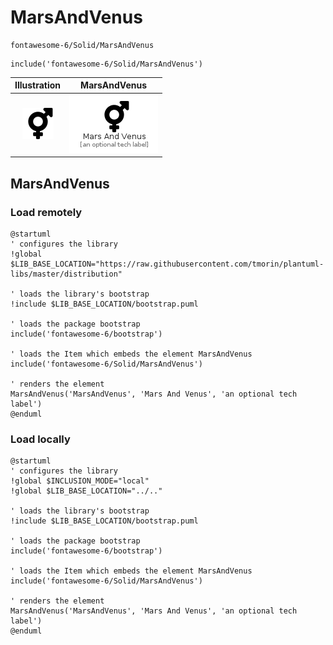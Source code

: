 # MarsAndVenus


```text
fontawesome-6/Solid/MarsAndVenus
```

```text
include('fontawesome-6/Solid/MarsAndVenus')
```



| Illustration | MarsAndVenus |
| :---: | :---: |
| ![illustration for Illustration](../../fontawesome-6/Solid/MarsAndVenus.png) | ![illustration for MarsAndVenus](../../fontawesome-6/Solid/MarsAndVenus.Local.png) |




## MarsAndVenus

### Load remotely
```plantuml
@startuml
' configures the library
!global $LIB_BASE_LOCATION="https://raw.githubusercontent.com/tmorin/plantuml-libs/master/distribution"

' loads the library's bootstrap
!include $LIB_BASE_LOCATION/bootstrap.puml

' loads the package bootstrap
include('fontawesome-6/bootstrap')

' loads the Item which embeds the element MarsAndVenus
include('fontawesome-6/Solid/MarsAndVenus')

' renders the element
MarsAndVenus('MarsAndVenus', 'Mars And Venus', 'an optional tech label')
@enduml
```

### Load locally
```plantuml
@startuml
' configures the library
!global $INCLUSION_MODE="local"
!global $LIB_BASE_LOCATION="../.."

' loads the library's bootstrap
!include $LIB_BASE_LOCATION/bootstrap.puml

' loads the package bootstrap
include('fontawesome-6/bootstrap')

' loads the Item which embeds the element MarsAndVenus
include('fontawesome-6/Solid/MarsAndVenus')

' renders the element
MarsAndVenus('MarsAndVenus', 'Mars And Venus', 'an optional tech label')
@enduml
```

